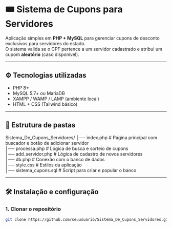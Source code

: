 # 🎟️ Sistema de Cupons para Servidores

Aplicação simples em **PHP + MySQL** para gerenciar cupons de desconto exclusivos para servidores do estado.  
O sistema valida se o CPF pertence a um servidor cadastrado e atribui um cupom **aleatório** (caso disponível).  

---

## ⚙️ Tecnologias utilizadas
- PHP 8+
- MySQL 5.7+ ou MariaDB
- XAMPP / WAMP / LAMP (ambiente local)
- HTML + CSS (Tailwind básico)

---

## 📂 Estrutura de pastas
Sistema_De_Cupons_Servidores/
│── index.php # Página principal com buscador e botão de adicionar servidor<br>
│── processa.php # Lógica de busca e sorteio de cupons<br>
│── add_servidor.php # Lógica de cadastro de novos servidores<br>
│── db.php # Conexão com o banco de dados<br>
│── style.css # Estilos da aplicação<br>
│── sistema_cupons.sql # Script para criar e popular o banco

---
## 🛠️ Instalação e configuração

### 1. Clonar o repositório
```bash
git clone https://github.com/seuusuario/Sistema_De_Cupons_Servidores.git
